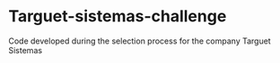 # Targuet-sistemas-challenge
Code developed during the selection process for the company Targuet Sistemas
